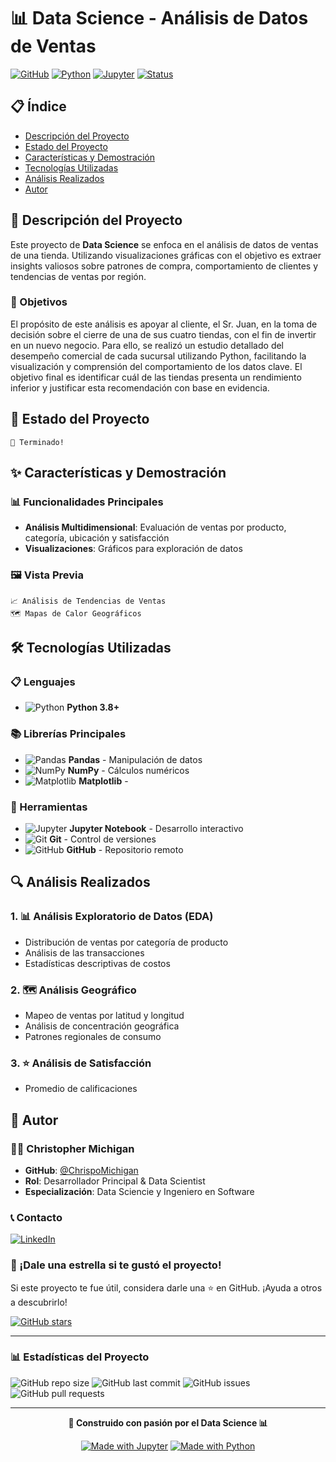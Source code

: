 # 📊 Data Science - Análisis de Datos de Ventas

[![GitHub](https://img.shields.io/badge/GitHub-ChrispoMichigan-blue)](https://github.com/ChrispoMichigan)
[![Python](https://img.shields.io/badge/Language-Python-yellow)](https://www.python.org/)
[![Jupyter](https://img.shields.io/badge/Tool-Jupyter_Notebook-orange)](https://jupyter.org/)
[![Status](https://img.shields.io/badge/Status-Concluido-green)](https://github.com/ChrispoMichigan/Data-Sciencie)

## 📋 Índice

- [Descripción del Proyecto](#-descripción-del-proyecto)
- [Estado del Proyecto](#-estado-del-proyecto)
- [Características y Demostración](#-características-y-demostración)
- [Tecnologías Utilizadas](#-tecnologías-utilizadas)
- [Análisis Realizados](#-análisis-realizados)
- [Autor](#-autor)

## 📖 Descripción del Proyecto

Este proyecto de **Data Science** se enfoca en el análisis de datos de ventas de una tienda. Utilizando visualizaciones gráficas con el objetivo es extraer insights valiosos sobre patrones de compra, comportamiento de clientes y tendencias de ventas por región.

### 🎯 Objetivos

El propósito de este análisis es apoyar al cliente, el Sr. Juan, en la toma de decisión sobre el cierre de una de sus cuatro tiendas, con el fin de invertir en un nuevo negocio. Para ello, se realizó un estudio detallado del desempeño comercial de cada sucursal utilizando Python, facilitando la visualización y comprensión del comportamiento de los datos clave. El objetivo final es identificar cuál de las tiendas presenta un rendimiento inferior y justificar esta recomendación con base en evidencia.

## 🚀 Estado del Proyecto

```
🔄 Terminado!
```

## ✨ Características y Demostración

### 📊 Funcionalidades Principales

- **Análisis Multidimensional**: Evaluación de ventas por producto, categoría, ubicación y satisfacción
- **Visualizaciones**: Gráficos para exploración de datos

### 🖼️ Vista Previa
```
📈 Análisis de Tendencias de Ventas
🗺️ Mapas de Calor Geográficos
```

## 🛠️ Tecnologías Utilizadas

### 📋 Lenguajes
- ![Python](https://img.shields.io/badge/Python-3776AB?style=flat&logo=python&logoColor=white) **Python 3.8+**

### 📚 Librerías Principales
- ![Pandas](https://img.shields.io/badge/Pandas-150458?style=flat&logo=pandas&logoColor=white) **Pandas** - Manipulación de datos
- ![NumPy](https://img.shields.io/badge/NumPy-013243?style=flat&logo=numpy&logoColor=white) **NumPy** - Cálculos numéricos
- ![Matplotlib](https://img.shields.io/badge/Matplotlib-11557c?style=flat&logo=python&logoColor=white) **Matplotlib** - 

### 🔧 Herramientas
- ![Jupyter](https://img.shields.io/badge/Jupyter-F37626?style=flat&logo=jupyter&logoColor=white) **Jupyter Notebook** - Desarrollo interactivo
- ![Git](https://img.shields.io/badge/Git-F05032?style=flat&logo=git&logoColor=white) **Git** - Control de versiones
- ![GitHub](https://img.shields.io/badge/GitHub-181717?style=flat&logo=github&logoColor=white) **GitHub** - Repositorio remoto

## 🔍 Análisis Realizados

### 1. 📊 Análisis Exploratorio de Datos (EDA)
- Distribución de ventas por categoría de producto
- Análisis de las transacciones
- Estadísticas descriptivas de costos

### 2. 🗺️ Análisis Geográfico
- Mapeo de ventas por latitud y longitud
- Análisis de concentración geográfica
- Patrones regionales de consumo

### 3. ⭐ Análisis de Satisfacción
- Promedio de calificaciones

## 👥 Autor

### 👨‍💻 **Christopher Michigan**
- **GitHub**: [@ChrispoMichigan](https://github.com/ChrispoMichigan)
- **Rol**: Desarrollador Principal & Data Scientist
- **Especialización**: Data Sciencie y Ingeniero en Software

### 📞 Contacto
[![LinkedIn](https://img.shields.io/badge/LinkedIn-Christian-0077B5?style=for-the-badge&logo=linkedin&logoColor=white)](www.linkedin.com/in/christian-castillo-is)

### 🌟 ¡Dale una estrella si te gustó el proyecto!

Si este proyecto te fue útil, considera darle una ⭐ en GitHub. ¡Ayuda a otros a descubrirlo!

[![GitHub stars](https://img.shields.io/github/stars/ChrispoMichigan/Data-Sciencie?style=social)](https://github.com/ChrispoMichigan/Data-Sciencie/stargazers)

---

### 📊 Estadísticas del Proyecto

![GitHub repo size](https://img.shields.io/github/repo-size/ChrispoMichigan/Data-Sciencie)
![GitHub last commit](https://img.shields.io/github/last-commit/ChrispoMichigan/Data-Sciencie)
![GitHub issues](https://img.shields.io/github/issues/ChrispoMichigan/Data-Sciencie)
![GitHub pull requests](https://img.shields.io/github/issues-pr/ChrispoMichigan/Data-Sciencie)

---

<div align="center">

**🚀 Construido con pasión por el Data Science 📊**

[![Made with Jupyter](https://img.shields.io/badge/Made%20with-Jupyter-orange?style=for-the-badge&logo=Jupyter)](https://jupyter.org/try)
[![Made with Python](https://img.shields.io/badge/Made%20with-Python-blue?style=for-the-badge&logo=Python)](https://www.python.org/)

</div>
